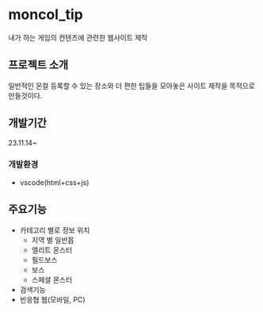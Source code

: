 # moncol_tip
내가 하는 게임의 컨텐츠에 관련한 웹사이트 제작

## 프로젝트 소개
일반적인 몬컬 등록할 수 있는 장소와 더 편한 팁들을 모아놓은 사이트 제작을 목적으로 만들것이다.
<br>

## 개발기간
23.11.14~

### 개발환경
  - vscode(html+css+js)

## 주요기능
  - 카테고리 별로 정보 위치
    - 지역 별 일반몹
    - 엘리트 몬스터
    - 필드보스
    - 보스
    - 스페셜 몬스터
  - 검색기능
  - 반응협 웹(모바일, PC)
